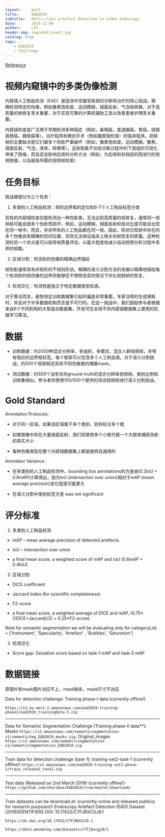 ```yaml
---
layout:     post
title:      EAD2019
subtitle:   Multi-class artefact detection in video endoscopy
date:       2019-11-09
author:     LZY
header-img: img/whatisnext.jpg
catalog: true
tags:
    - EAD2019
    - Challenge
---
```


[Reference](https://ead2019.grand-challenge.org)

# 视频内窥镜中的多类伪像检测

内窥镜人工制品检测（EAD）是促进中空器官疾病的诊断和治疗的核心挑战。精确检测特定的伪像，例如像素饱和度，运动模糊，镜面反射，气泡和碎屑，对于高质量的帧修复至关重要，对于实现可靠的计算机辅助工具以改善患者护理至关重要。

内窥镜检查是广泛用于早期检测多种癌症（例如，鼻咽癌，食道腺癌，胃癌，结肠直肠癌，膀胱癌等），治疗程序和微创手术（例如腹腔镜检查）的临床程序。视频帧的主要缺点是它们被多个伪影严重破坏（例如，像素饱和度，运动模糊，散焦，镜面反射，气泡，液体，碎屑等）。这些假象不仅给诊断过程中的下层组织可视化带来了困难，而且还会影响后续的分析方法（例如，为后续和存档目的而进行的视频拼接，以及报告所需的视频帧检索）


# 任务目标

挑战被细分为三个任务：

1. 多类别人工制品检测：帧的边界框的定位和6-7个人工制品标签分类

现有的内窥镜检查仅能检测出一种伪影类，无法达到高质量的帧修复。通常同一视频帧可能会因多个伪影而损坏，例如，运动模糊，镜面反射和低对比度可能会出现在同一帧中。而且，并非所有的人工制品都在同一帧。因此，除非已知帧中存在的多个伪像具有精确的空间位置，否则无法保证临床上相关的帧恢复的质量。这种检测的另一个优点是可以指导帧质量评估，以最大程度地减少自动视频分析过程中丢弃的帧数。

2. 区域分割：检测到的伪像的精确边界描绘

帧伪影通常具有非矩形的不规则形状。精确的语义分割方法的发展以精确地描绘每个检测到的帧伪像的边界将能够在不牺牲信息的情况下优化视频帧的恢复。  

3. 检测泛化：检测性能独立于特定数据类型和源。

对于算法而言，避免特定训练数据集引起的偏差非常重要。专家注释的生成很耗时，并且对于许多数据机构而言是不可行的。在这一挑战中，我们鼓励参与者根据来自6个不同机构的大型组合数据集，开发可在全球不同内窥镜数据集上使用的机器学习算法。

# 数据

- 训练数据：约2000种混合分辨率，多组织，多模式，混合人群视频帧，并带有相应的边界框标签。每个框架可以包含多个人工制品类。对于语义分割挑战，约500个视频帧还具有不同伪像类的掩膜mask。

- 测试数据：约500个没有任何ground-truth的混合分辨率视频帧。类别比例和训练集相似。参与者将使用100/500个提供的测试视频帧进行语义分割挑战。

# Gold Standard

Annotation Protocols:

- 对于同一区域，如果该区域属于多个类别，则将标注多个框

- 如果图像中存在大量镜面反射，我们则使用多个小框代替一个大框来捕获伪影的真实大小

- 每种伪像类型在整个内窥镜数据集上都是独特且通用的


Annotator Variance:

- 在多类别的人工制品检测中，bounding box annotations的方差由(0.2*IoU + 0.8*mAP)计算得出，因为IoU (intersection over union)相对于mAP (mean average precision)变化程度可能更大

- 在语义分割中类别标签方差 was not significant

# 评分标准

1. 多类别人工制品检测

- mAP – mean average precision of detected artefacts.  

- IoU – intersection over union  

- a final mean score, a weighted score of mAP and IoU (0.6*mAP + 0.4*IoU).

2. 区域分割

- DICE coefficient 

- Jaccard Index (for scientific completeness) 

- F2-score

- a final mean score, a weighted average of DICE and mAP, (0.75*({DICE+Jaccard}/2) + 0.25*F2-score). 

Note for semantic segmentation we will be evaluating only for categoryList = ['Instrument', 'Specularity', 'Artefact' , 'Bubbles', 'Saturation']

3. 检测泛化

- Score gap: Deviation score based on task-1 mAP and task-3 mAP

# 数据链接

原图片和mask图片对应不上，mask缺失，mask尺寸不对应

Data for detection challenge: Training phase-I data (currently offline!)

`https://s3.eu-west-2.amazonaws.com/ead2019-training-phase1/ead2019_trainingData-I.zip`

---

Data for Semantic Segmentation Challenge (Training phase-II data**):  Masks `https://s3.amazonaws.com/semanticsegmentation-v1/semanticSeg_EAD2019_masks.zip`, Original_images `https://s3.amazonaws.com/semanticsegmentation-v1/semanticSegmentation_EAD2019.zip`

---

Train data for detection challenge (task-1): training-set2-task-1 (currently offline!)
`https://s3.amazonaws.com/ead2019-training-set2-phase-1/train_release2_task1.zip`

---

Test data (Released on 2nd March 2019) (currently offline!):
`https://github.com/sharibox/EAD2019/tree/master/downloads`

---

Train datasets can be download at: (currently online and released publicly for research purposes!)
Endoscopy Artefact Detection (EAD) Dataset
(2019)IDENTIFIERS
DOI: 10.17632/C7FJBXCGJ9.1

`https://dx.doi.org/10.17632/C7FJBXCGJ9.1`

`https://data.mendeley.com/datasets/c7fjbxcgj9/1`

